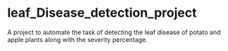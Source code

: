 # leaf_Disease_detection_project
A project to automate the task of detecting the leaf disease of potato and apple plants along with the severity percentage.
